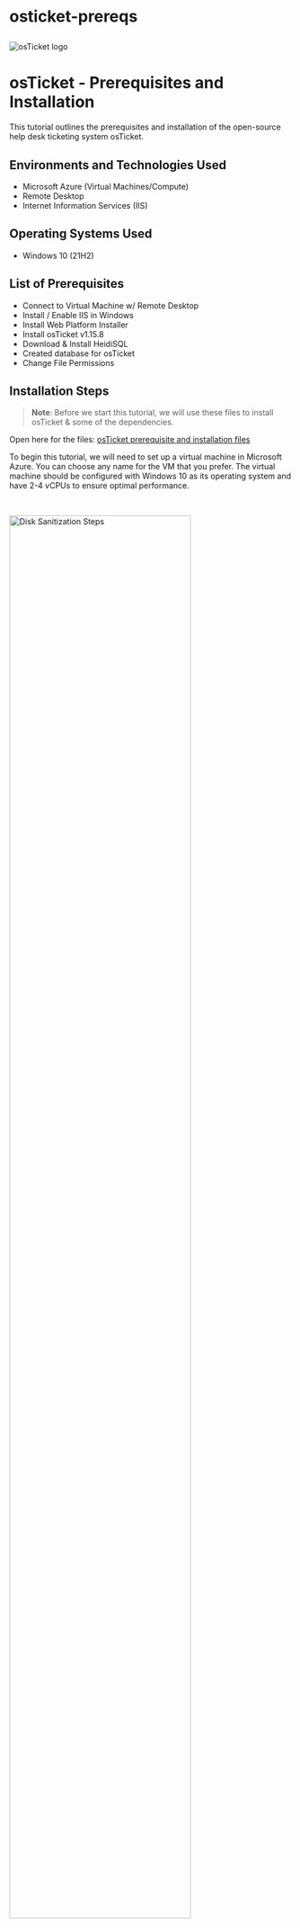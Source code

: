 # osticket-prereqs<p align="center">
<img src="https://i.imgur.com/Clzj7Xs.png" alt="osTicket logo"/>
</p>

<h1>osTicket - Prerequisites and Installation</h1>
This tutorial outlines the prerequisites and installation of the open-source help desk ticketing system osTicket.<br />



<h2>Environments and Technologies Used</h2>

- Microsoft Azure (Virtual Machines/Compute)
- Remote Desktop
- Internet Information Services (IIS)

<h2>Operating Systems Used </h2>

- Windows 10</b> (21H2)

<h2>List of Prerequisites</h2>

- Connect to Virtual Machine w/ Remote Desktop
- Install / Enable IIS in Windows 
- Install Web Platform Installer
- Install osTicket v1.15.8
- Download & Install HeidiSQL
- Created database for osTicket
- Change File Permissions

<h2>Installation Steps</h2>

>**Note**: Before we start this tutorial, we will use these files to install osTicket & some of the dependencies. 

Open here for the files: [osTicket prerequisite and installation files](https://drive.google.com/drive/u/0/folders/1APMfNyfNzcxZC6EzdaNfdZsUwxWYChf6)

To begin this tutorial, we will need to set up a virtual machine in Microsoft Azure. You can choose any name for the VM that you prefer. The virtual machine should be configured with Windows 10 as its operating system and have 2-4 vCPUs to ensure optimal performance.

<br>
<p>
  
  
<img src="https://i.imgur.com/EgaN4Z7.png" height="80%" width="80%" alt="Disk Sanitization Steps"/>
</p>
<p>
</p>
<br />

<p>
  
We will now connect to the VM with `Remote Desktop Connection`. Use the VM's public IPv4 to connect.
  
<img src="https://i.imgur.com/5luMEbS.png" height="80%" width="80%" alt="Disk Sanitization Steps"/>
</p>
<p>

</p>
<br />

<p>
  
After establishing a connection and accessing the virtual machine, the next step is to install the Web Platform Installer. To do so, we need to locate the `Control Panel` and select **Uninstall a program** from the 'Programs' section.
  
<img src="https://i.imgur.com/Y2i87yp.png" height="80%" width="80%" alt="Disk Sanitization Steps"/> 
<img src="https://i.imgur.com/nFUqFrs.png" height="80%" width="80%" alt="Disk Sanitization Steps"/>
</p>
<p>
</p>
<br />


<p>

Once we have accessed the next page, we can proceed to select `Turn Windows features on or off` and then activate the `Internet Information Services` (IIS) from the list of available services. Turn on CGI, which is under **Applications Development Features**

<img src="https://i.imgur.com/TueMjv1.png" height="80%" width="80%" alt="Disk Sanitization Steps"/>
<img src="https://i.imgur.com/XVdq3iW.png" height="80%" width="80%" alt="Disk Sanitization Steps"/>
</p>
<p>
</p>
<br />


<p>
        
After applying the changes, we will need to download/install `PHP Manager` & `rewrite module` from the installation files. After downloading those files, create a directory for `PHP`. 

>**Note**: Download the files on Google Drive through the **Windows VM**.
  
<img src="https://i.imgur.com/VF6Ez5f.png" height="80%" width="80%" alt="Disk Sanitization Steps"/>
</p>
<p>
</p>
<br />


<p>

From the installation files, download `PHP 7.3.8` and extract the contents into `c:/PHP`. After, download `VC_redist` and `MySQL 5.5.62`.

<img src="https://i.imgur.com/HPXpuPq.png" height="80%" width="80%" alt="Disk Sanitization Steps"/>
</p>
<p>
</p>
<br />

<p>
  
We need to create a root password once ‘MySQL 5.5.62’ is downloaded. **Typical Setup** → **Launch Configuration Wizard** (after install) → **Standard Configuration** → **Create Password**. 

>**Note**: I suggest creating a notepad/notes to write usernames and passwords for this activity.
 
<img src="https://i.imgur.com/4w94kPF.png" height="80%" width="80%" alt="Disk Sanitization Steps"/>
</p>
<p>
</p>
<br />

<p>
  
To register a new PHP version, we first need to access the IIS (Internet Information Services) by typing "IIS" in the Start menu and running it as an administrator. Once we have access, we can then open `PHP Manager` by double-clicking on it and selecting `Register new PHP version`.  
  
<img src="https://i.imgur.com/gE0KVoX.png" height="80%" width="80%" alt="Disk Sanitization Steps"/>
<img src="https://i.imgur.com/NMpfPcW.png" height="80%" width="80%" alt="Disk Sanitization Steps"/>
</p>
<p>
</p>
<br />

<p>
  
After downloading the necessary files, we need to install and extract the osTicket file. Next, we should extract the file and copy the `"upload"` folder to the directory **c:\inetpub\wwwroot**. Then, we should rename the `"upload"` folder to `"osTicket"` within the **c:\inetpub\wwwroot directory**.
  
<img src="https://i.imgur.com/dNN5OmA.png" height="80%" width="80%" alt="Disk Sanitization Steps"/>
<img src="https://i.imgur.com/vUJpeGV.png" height="80%" width="80%" alt="Disk Sanitization Steps"/>  
</p>
<p>
</p>
<br />

<p>
  
Open IIS & restart server. Once finished, go to **sites** → **default web site** → **osTicket** ; click on **Browse * :80**
  
<img src="https://i.imgur.com/h9fZYvF.png" height="80%" width="80%" alt="Disk Sanitization Steps"/>
</p>
<p>
</p>
<br />

<p>
  
After clicking **Browse * :80**, this selected browser will be presenting the osTicket installer page. Some recommendations will be disabled. 
  
<img src="https://i.imgur.com/lUm2jFb.png" height="80%" width="80%" alt="Disk Sanitization Steps"/>
</p>
<p>
</p>
<br />

<p>
  
In IIS, we will go to **Sites** → **Default** → **osTicket**. We will double click `PHP Manager`, and click `enable or disable an extension`. From there, we will enable `php_imap.dll`, `php.intl.dll`, & `php_opcache.dll`. 

<img src="https://i.imgur.com/v4nZaF3.png" height="80%" width="80%" alt="Disk Sanitization Steps"/>  
<img src="https://i.imgur.com/0pqL92A.png" height="80%" width="80%" alt="Disk Sanitization Steps"/>
</p>
<p>
</p>
<br />

<p>
  
After enabling the PHP extensions, refresh the osTicket site.  
  
<img src="https://i.imgur.com/cY8YV9Q.png" height="80%" width="80%" alt="Disk Sanitization Steps"/>
</p>
<p>
</p>
<br />

<p>
  
Rename `C:\inetpub\wwwroot\osTicket\include\ost-sampleconfig.php` → to `C:\inetpub\wwwroot\osTicket\include\ost-config.php.`

<img src="https://i.imgur.com/3xWrn8n.png" height="80%" width="80%" alt="Disk Sanitization Steps"/>  
<img src="https://i.imgur.com/3KBN2Od.png" height="80%" width="80%" alt="Disk Sanitization Steps"/>
</p>
<p>
</p>
<br />

<p>
  
From here, we will change the **permissions** by right-clicking `ost-config` → select `properties` → select the `security` tab → select `advanced` → `disable inheritance` → `remove all` → `new permissions` → `everyone` → `all`. 
  
<img src="https://i.imgur.com/UqGCKi0.png" height="80%" width="80%" alt="Disk Sanitization Steps"/>
<img src="https://i.imgur.com/rZtAslp.png" height="80%" width="80%" alt="Disk Sanitization Steps"/>
<img src="https://i.imgur.com/r4rWQUW.png" height="80%" width="80%" alt="Disk Sanitization Steps"/>
</p>
<p>
</p>
<br />

<p>
  
Next, we need to grant new permissions to all users and provide them with **full control**.  
  
<img src="https://i.imgur.com/ez8SliL.png" height="80%" width="80%" alt="Disk Sanitization Steps"/>
</p>
<p>
</p>
<br />

<p>
  
Once you have returned to the browser window with the osTicket installer and clicked on **Continue**, a form will appear that you need to fill out before proceeding further.
  
<img src="https://i.imgur.com/TtJc506.png" height="80%" width="80%" alt="Disk Sanitization Steps"/>
</p>
<p>
</p>
<br />

<p>
  
>**Note**: Download and install HeidiSQL from Google Drive using the default settings that are available in the installation wizard.

Create a new session with the username `root` and the password when you created in **MySQL 5.5.62**. You will then connect to new session, and create a database as **"osTicket"**.   
  
<img src="https://i.imgur.com/VBeqUTA.png" height="80%" width="80%" alt="Disk Sanitization Steps"/>
<img src="https://i.imgur.com/Ahmyfzh.png" height="80%" width="80%" alt="Disk Sanitization Steps"/>
<img src="https://i.imgur.com/jDjH3DH.png" height="80%" width="80%" alt="Disk Sanitization Steps"/>
</p>
<p>
</p>
<br />

<p>
  
After creating the **"osTicket"** database, enter the details into the osTicket installer which will lead to osTicket being fully installed!

<img src="https://i.imgur.com/HYDWDu8.png" height="80%" width="80%" alt="Disk Sanitization Steps"/>
<img src="https://i.imgur.com/48yyAgw.png" height="80%" width="80%" alt="Disk Sanitization Steps"/>
</p>
<p>
</p>
<br />

<p>
  
When you click on `Your osTicket URL`, it will guide you as an **end user**. The portal will allow users to submit their tickets to request assistance from the help desk.
  
<img src="https://i.imgur.com/ZiEymf1.png" height="80%" width="80%" alt="Disk Sanitization Steps"/>
</p>
<p>
</p>
<br />

<p>
  
To do a clean up, we will need to delete the **setup** folder located at `C:\inetpub\wwwroot\osTicket`. Then, we change the permissions of `C:\inetpub\wwwroot\osTicket\include\ost-config.php` to **Read only**. Now, we can log in to the osTicket Admin Panel by visiting **`http://localhost/osTicket/scp/login.php`**.
  
<img src="https://i.imgur.com/Pirbk5f.png" height="80%" width="80%" alt="Disk Sanitization Steps"/>
</p>
<p>
</p>
<br />

<p>
  
Steps to set permissions of **Read only**: 
  
Right-click on `ost-config.php` → select `Properties` → choose the `Security` tab → click on `Advanced` → choose the `Everyone` principle → select the `Read` option as the preferred permissions.   
  
<img src="https://i.imgur.com/OdagqtY.png" height="80%" width="80%" alt="Disk Sanitization Steps"/>
<img src="https://i.imgur.com/6cdtNMJ.png" height="80%" width="80%" alt="Disk Sanitization Steps"/>
</p>
<p>
</p>
<br />

<p align="right"> Next Up <a href="https://github.com/KennyGonzales/post-install-config"> OSTicket Post Install Configuration </a></p>
